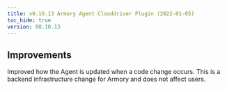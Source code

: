 ```yaml
---
title: v0.10.13 Armory Agent Clouddriver Plugin (2022-01-05)
toc_hide: true
version: 00.10.13
---
```


## Improvements

Improved how the Agent is updated when a code change occurs. This is a backend infrastructure change for Armory and does not affect users.
